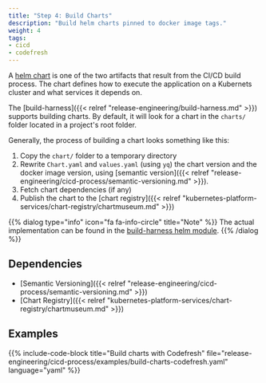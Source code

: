 ```yaml
---
title: "Step 4: Build Charts"
description: "Build helm charts pinned to docker image tags."
weight: 4
tags:
- cicd
- codefresh
---
```


A [helm chart](https://helm.sh/docs/topics/charts/) is one of the two artifacts
that result from the CI/CD build process. The chart defines how to execute the application
on a Kubernets cluster and what services it depends on.

The [build-harness]({{< relref "release-engineering/build-harness.md" >}}) supports building charts. By default, it will look for a chart in the `charts/` folder located in a project's root folder.

Generally, the process of building a chart looks something like this:

1. Copy the `chart/` folder to a temporary directory
2. Rewrite `Chart.yaml` and `values.yaml` (using `yq`) the chart version and the docker image version, using [semantic version]({{< relref "release-engineering/cicd-process/semantic-versioning.md" >}}).
3. Fetch chart dependencies (if any)
4. Publish the chart to the [chart registry]({{< relref "kubernetes-platform-services/chart-registry/chartmuseum.md" >}})

{{% dialog type="info" icon="fa fa-info-circle" title="Note" %}}
The actual implementation can be found in the [build-harness helm module](https://github.com/cloudposse/build-harness/blob/master/modules/helm/Makefile.chart).
{{% /dialog %}}

## Dependencies

* [Semantic Versioning]({{< relref "release-engineering/cicd-process/semantic-versioning.md" >}})
* [Chart Registry]({{< relref "kubernetes-platform-services/chart-registry/chartmuseum.md" >}})

## Examples

{{% include-code-block title="Build charts with Codefresh" file="release-engineering/cicd-process/examples/build-charts-codefresh.yaml" language="yaml" %}}
